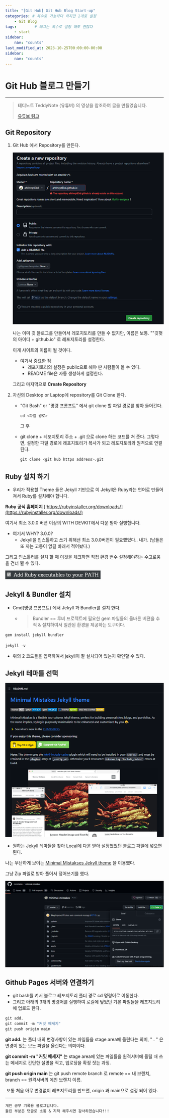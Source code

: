 ```yaml
---
title: "[Git Hub] Git Hub Blog Start-up"
categories: # 복수로 가능하다 하지만 1개로 설정
    - Git Blog
tags:        # 태그는 복수로 설정 해도 괜찮다
    - start
sidebar:   
    nav: "counts"
last_modified_at: 2023-10-25T00:00:00-00:00
sidebar:
    nav: "counts"
---
```




# Git Hub 블로그 만들기 

---

  

> 테디노트 TeddyNote (유튜버) 의 영상을 참조하여 글을 만들었습니다.
>
> [유튜브 링크](https://www.youtube.com/@teddynote) 

## Git Repository

1. Git Hub 에서 Repository를 만든다. 

     ![image-20231025132637355](../../images/2023-10-25-git-start/image-20231025132637355.png)

     

   나는 이미 깃 블로그를 만들어서 레포지토리를 만들 수 없지만, 이름은 보통.  ""깃헛의 아이디 + github.io" 로 레포지토리를 설정한다.

   이게 사이트의 이름이 될 것이다.

   - 여기서 중요한 점
     - 레포지토리의 설정은 public으로 해야 딴 사람들이 볼 수 있다.
     - README file은 자동 생성하게 설정한다.

   그리고 마지막으로 **Create Repository**

     

     

2. 자신의 Desktop or  Laptop에 repository를 Git Clone 한다.

   - "Git Bash" or "명령 프롬프트" 에서 git clone 할 파일 경로를 찾아 들어간다.

     ```python
     cd <파일 경로>
     ```

     그 후

       

   - git clone +  레포지토리 주소 + .git 으로  clone 하는 코드를 쳐 준다.  그렇다면, 설정한 파일 경로에 레포지토리가 복사가 되고 레포지토리와 원격으로 연결된다.

     ```python
     git clone <git hub https address>.git
     ```

  

  

## Ruby 설치 하기

- 우리가 적용할 Theme 들은 Jekyll 기반으로 이 Jekyll은 Ruby라는 언어로 만들어져서 Ruby를 설치해야 합니다.

**Ruby 공식 홈페이지** [!https://rubyinstaller.org/downloads/](https://rubyinstaller.org/downloads/)

여기서 최소 3.0.0 버젼 이상의 WITH DEVKIT에서 다운 받아 실행합니다.

  

 - 여기서 WHY? 3.0.0?
   - Jekyll을 인스톨하고 쓰기 위해선 최소 3.0.0버젼이 필요했었다.. 내가. 
     (남들은 또 까는 고통이 없길 바래서 적어놨다.)

그리고 인스톨러를 설치 할 때 <u>이것</u>을 체크하면 직접 환경 변수 설정해야하는 수고로움을 건너 뛸 수 있다.

![image-20231025135416151](../../images/2023-10-25-git-start/image-20231025135416151.png)

  

  

## Jekyll & Bundler 설치

- Cmd(명령 프롬프트) 에서 Jekyll 과 Bundler를 설치 한다.

  - > Bundler ==  루비 프로젝트에 필요한 gem 파일들의 올바른 버젼을 추적 & 설치하여서 일관된 환경을 제공하는 도구이다.

```python
gem install jekyll bundler

jekyll -v
```

- 위의 2 코드들을 입력하여서 jekyll이 잘 설치되어 있는지 확인할 수 있다.

    

  
  
  

## Jekyll 테마를 선택

![image-20231025140433035](../../images/2023-10-25-git-start/image-20231025140433035.png)

  

  

- 원하는 Jekyll  테마들을 찾아 Local에 다운 받아 설정했었던 블로그 파일에 넣으면 된다.

나는 무난하게 보이는 [Minimal Mistakses Jekyll theme](https://github.com/mmistakes/minimal-mistakes)  을 이용했다.

그냥 Zip 파일로 받아 풀어서 덮어쓰기를 했다.

<img src="../../images/2023-10-25-git-start/image-20231025141243426.png" alt="image-20231025141243426" style="zoom:80%;" />

  

  

## Github Pages 서버와 연결하기

- git bash를 켜서 블로그 레포지토리 폴더 경로 cd 명령어로 이동한다. 
- 그리고 아래의 3개의 명령어를 실행하여 로컬에 덮었던 기본 파일들을 레포지토리에 업로드 한다.

```python
git add.
git commit -m "커밋 메세지"
git push origin main
```

  

**git add.** 는 폴더 내의 변경사항이 있는 파일들을 stage area에 올린다는 의미, " . " 은 변경이 있는 모든 파일을 올린다는 의미이다.

**git commit -m "커밋 메세지"** 는 stage area에 있는 파일들을 원격서버에 올릴 때 쓰는 메세지로 간단한 설명을 적고, 업로딩을 확정 짓는 과정.

**git push origin main** 는 git push remote branch 로 remote == 내 브렌치, branch == 원격서버의 메인 브렌치 이름.

​	보통 처음 아무 변경없이 레포지토리를 만드면, origin 과 main으로 설정 되어 있다.

---

```
개인 공부 기록용 블로그입니다.
틀린 부분은 댓글로 소통 & 지적 해주시면 감사하겠습니다!!!
```
